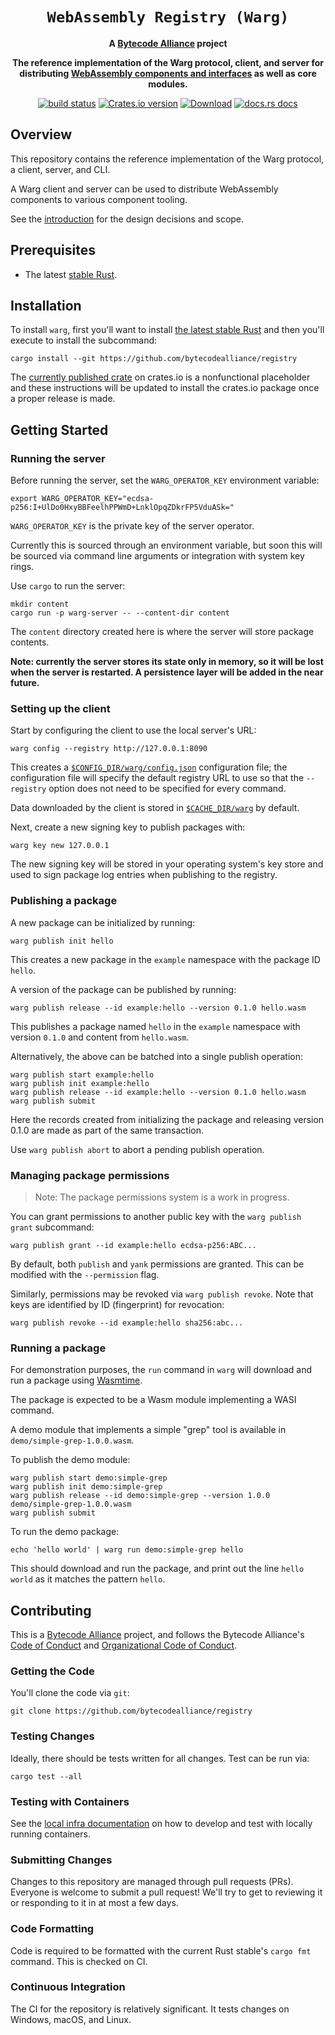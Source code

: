 <div align="center">
  <h1><code>WebAssembly Registry (Warg)</code></h1>

<strong>A <a href="https://bytecodealliance.org/">Bytecode Alliance</a> project</strong>

  <p>
    <strong>The reference implementation of the Warg protocol, client, and server for distributing <a href="https://github.com/WebAssembly/component-model/">WebAssembly components and interfaces</a> as well as core modules.</strong>
  </p>

  <p>
    <a href="https://github.com/bytecodealliance/registry/actions?query=workflow%3ACI"><img src="https://github.com/bytecodealliance/registry/workflows/Rust/badge.svg" alt="build status" /></a>
    <a href="https://crates.io/crates/warg-cli"><img src="https://img.shields.io/crates/v/warg-cli.svg?style=flat-square" alt="Crates.io version" /></a>
    <a href="https://crates.io/crates/warg-cli"><img src="https://img.shields.io/crates/d/warg-cli.svg?style=flat-square" alt="Download" /></a>
    <a href="https://bytecodealliance.github.io/warg-cli/"><img src="https://img.shields.io/badge/docs-latest-blue.svg?style=flat-square" alt="docs.rs docs" /></a>
  </p>
</div>

## Overview

This repository contains the reference implementation of the Warg protocol, a client,
server, and CLI.

A Warg client and server can be used to distribute WebAssembly components to
various component tooling.

See the [introduction](docs/README.md) for the design decisions and scope.

## Prerequisites

- The latest [stable Rust](https://www.rust-lang.org/tools/install).

## Installation

To install `warg`, first you'll want to install
[the latest stable Rust](https://www.rust-lang.org/tools/install) and then
you'll execute to  install the subcommand:

```
cargo install --git https://github.com/bytecodealliance/registry
```

The [currently published crate](https://crates.io/crates/warg-cli)
on crates.io is a nonfunctional placeholder and these instructions will be
updated to install the crates.io package once a proper release is made.

## Getting Started

### Running the server

Before running the server, set the `WARG_OPERATOR_KEY` environment
variable:

```
export WARG_OPERATOR_KEY="ecdsa-p256:I+UlDo0HxyBBFeelhPPWmD+LnklOpqZDkrFP5VduASk="
```

`WARG_OPERATOR_KEY` is the private key of the server operator.

Currently this is sourced through an environment variable, but soon this will 
be sourced via command line arguments or integration with system key rings.

Use `cargo` to run the server:

```
mkdir content
cargo run -p warg-server -- --content-dir content
```

The `content` directory created here is where the server will store package 
contents.

**Note: currently the server stores its state only in memory, so it will be 
lost when the server is restarted. A persistence layer will be added in the 
near future.**

### Setting up the client

Start by configuring the client to use the local server's URL:

```
warg config --registry http://127.0.0.1:8090
```

This creates a [`$CONFIG_DIR/warg/config.json`][config_dir] configuration file; 
the configuration file will specify the default registry URL to use so that the
`--registry` option does not need to be specified for every command.

Data downloaded by the client is stored in [`$CACHE_DIR/warg`][cache_dir] by 
default.

Next, create a new signing key to publish packages with:

```
warg key new 127.0.0.1
```

The new signing key will be stored in your operating system's key store and
used to sign package log entries when publishing to the registry.

[config_dir]: https://docs.rs/dirs/5.0.0/dirs/fn.config_dir.html
[cache_dir]: https://docs.rs/dirs/5.0.0/dirs/fn.cache_dir.html

### Publishing a package

A new package can be initialized by running:

```
warg publish init hello
```

This creates a new package in the `example` namespace with the package ID `hello`.

A version of the package can be published by running:

```
warg publish release --id example:hello --version 0.1.0 hello.wasm
```

This publishes a package named `hello` in the `example` namespace with version `0.1.0` and content from 
`hello.wasm`.

Alternatively, the above can be batched into a single publish operation:

```
warg publish start example:hello
warg publish init example:hello
warg publish release --id example:hello --version 0.1.0 hello.wasm
warg publish submit
```

Here the records created from initializing the package and releasing version
0.1.0 are made as part of the same transaction.

Use `warg publish abort` to abort a pending publish operation.

### Managing package permissions

> Note: The package permissions system is a work in progress.

You can grant permissions to another public key with the `warg publish grant` subcommand:

```
warg publish grant --id example:hello ecdsa-p256:ABC...
```

By default, both `publish` and `yank` permissions are granted. This can be modified with the `--permission` flag.

Similarly, permissions may be revoked via `warg publish revoke`. Note that
keys are identified by ID (fingerprint) for revocation:

```
warg publish revoke --id example:hello sha256:abc...
```

### Running a package

For demonstration purposes, the `run` command in `warg` will download and 
run a package using [Wasmtime](https://wasmtime.dev/).

The package is expected to be a Wasm module implementing a WASI command.

A demo module that implements a simple "grep" tool is available in `demo/simple-grep-1.0.0.wasm`.

To publish the demo module:

```
warg publish start demo:simple-grep
warg publish init demo:simple-grep
warg publish release --id demo:simple-grep --version 1.0.0 demo/simple-grep-1.0.0.wasm
warg publish submit
```

To run the demo package:

```
echo 'hello world' | warg run demo:simple-grep hello
```

This should download and run the package, and print out the line `hello world` as it matches the pattern `hello`.

## Contributing

This is a [Bytecode Alliance](https://bytecodealliance.org/) project, and
follows the Bytecode Alliance's [Code of Conduct](CODE_OF_CONDUCT.md) and
[Organizational Code of Conduct](ORG_CODE_OF_CONDUCT.md).

### Getting the Code

You'll clone the code via `git`:

```
git clone https://github.com/bytecodealliance/registry
```

### Testing Changes

Ideally, there should be tests written for all changes. Test can be run via:

```
cargo test --all
```

### Testing with Containers

See the [local infra documentation](infra/local/README.md) on how to develop and test with locally running containers.

### Submitting Changes

Changes to this repository are managed through pull requests (PRs). Everyone
is welcome to submit a pull request! We'll try to get to reviewing it or
responding to it in at most a few days.

### Code Formatting

Code is required to be formatted with the current Rust stable's `cargo fmt`
command. This is checked on CI.

### Continuous Integration

The CI for the repository is relatively significant. It tests changes on
Windows, macOS, and Linux.
